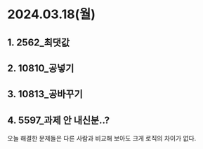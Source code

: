# 2024.03.18(월)
## 1. 2562_최댓값
## 2. 10810_공넣기
## 3. 10813_공바꾸기
## 4. 5597_과제 안 내신분..?

오늘 해결한 문제들은 다른 사람과 비교해 보아도 크게 로직의 차이가 없다.